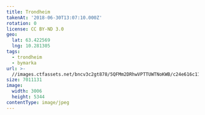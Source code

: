 ```yaml
---
title: Trondheim
takenAt: '2018-06-30T13:07:10.000Z'
rotation: 0
license: CC BY-ND 3.0
geo:
  lat: 63.422569
  lng: 10.281305
tags:
  - trondheim
  - bymarka
url: >-
  //images.ctfassets.net/bncv3c2gt878/5QFMm2DRhwVPTTUWTNoKWB/c24e616c11e4b519dd1eca68dccff010/trondheim_42206031795_o
size: 7011131
image:
  width: 3006
  height: 5344
contentType: image/jpeg
---
```



